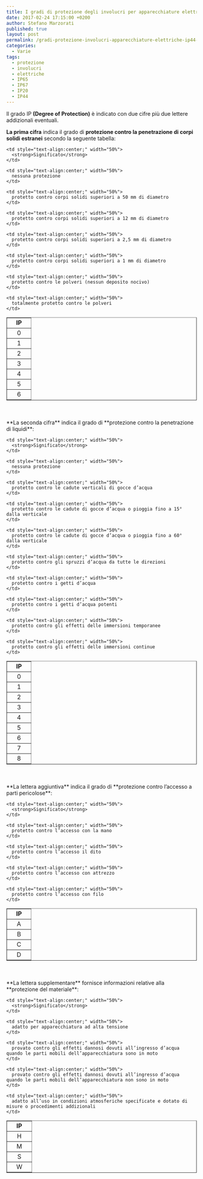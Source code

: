 ```yaml
---
title: I gradi di protezione degli involucri per apparecchiature elettriche IP44, IP65, IP67, etc...
date: 2017-02-24 17:15:00 +0200
author: Stefano Marzorati
published: true
layout: post
permalink: /gradi-protezione-involucri-apparecchiature-elettriche-ip44-ip65-ip67/
categories:
  - Varie
tags:
  - protezione
  - involucri
  - elettriche
  - IP65
  - IP67
  - IP20
  - IP44
---
```

Il grado IP **(Degree of Protection)** è indicato con due cifre più due lettere addizionali eventuali.

**La prima cifra** indica il grado di **protezione contro la penetrazione di corpi solidi estranei** secondo la seguente tabella:   

<table width="50%" border="1">
  <tr>
    <td style="text-align:center;" width="50%">
      <strong>IP</strong>
    </td>
    
    <td style="text-align:center;" width="50%">
      <strong>Significato</strong>
    </td>
  </tr>
  
  <tr>
    <td style="text-align:center;" width="50%">
      0
    </td>
    
    <td style="text-align:center;" width="50%">
      nessuna protezione
    </td>
  </tr>
  
  <tr>
    <td style="text-align:center;" width="50%">
      1
    </td>
    
    <td style="text-align:center;" width="50%">
      protetto contro corpi solidi superiori a 50 mm di diametro
    </td>
  </tr>
  
  <tr>
    <td style="text-align:center;" width="50%">
      2
    </td>
    
    <td style="text-align:center;" width="50%">
      protetto contro corpi solidi superiori a 12 mm di diametro
    </td>
  </tr>
  
  <tr>
    <td style="text-align:center;" width="50%">
      3
    </td>
    
    <td style="text-align:center;" width="50%">
      protetto contro corpi solidi superiori a 2,5 mm di diametro
    </td>
  </tr>
  
  <tr>
    <td style="text-align:center;" width="50%">
      4
    </td>
    
    <td style="text-align:center;" width="50%">
      protetto contro corpi solidi superiori a 1 mm di diametro
    </td>
  </tr>
  
  <tr>
    <td style="text-align:center;" width="50%">
      5
    </td>
    
    <td style="text-align:center;" width="50%">
      protetto contro le polveri (nessun deposito nocivo)
    </td>
  </tr>
  
  <tr>
    <td style="text-align:center;" width="50%">
      6
    </td>
    
    <td style="text-align:center;" width="50%">
      totalmente protetto contro le polveri
    </td>
  </tr>
</table>   
<BR>
<BR>
**La seconda cifra** indica il grado di **protezione contro la penetrazione di liquidi**:   

<table width="50%" border="1">
  <tr>
    <td style="text-align:center;" width="50%">
      <strong>IP</strong>
    </td>
    
    <td style="text-align:center;" width="50%">
      <strong>Significato</strong>
    </td>
  </tr>
  
  <tr>
    <td style="text-align:center;" width="50%">
      0
    </td>
    
    <td style="text-align:center;" width="50%">
      nessuna protezione
    </td>
  </tr>
  
  <tr>
    <td style="text-align:center;" width="50%">
      1
    </td>
    
    <td style="text-align:center;" width="50%">
      protetto contro le cadute verticali di gocce d’acqua
    </td>
  </tr>
  
  <tr>
    <td style="text-align:center;" width="50%">
      2
    </td>
    
    <td style="text-align:center;" width="50%">
      protetto contro le cadute di gocce d’acqua o pioggia fino a 15° dalla verticale
    </td>
  </tr>
  
  <tr>
    <td style="text-align:center;" width="50%">
      3
    </td>
    
    <td style="text-align:center;" width="50%">
      protetto contro le cadute di gocce d’acqua o pioggia fino a 60° dalla verticale
    </td>
  </tr>
  
  <tr>
    <td style="text-align:center;" width="50%">
      4
    </td>
    
    <td style="text-align:center;" width="50%">
      protetto contro gli spruzzi d’acqua da tutte le direzioni
    </td>
  </tr>
  
  <tr>
    <td style="text-align:center;" width="50%">
      5
    </td>
    
    <td style="text-align:center;" width="50%">
      protetto contro i getti d’acqua
    </td>
  </tr>
  
  <tr>
    <td style="text-align:center;" width="50%">
      6
    </td>
    
    <td style="text-align:center;" width="50%">
      protetto contro i getti d’acqua potenti
    </td>
  </tr>
  
  <tr>
    <td style="text-align:center;" width="50%">
      7
    </td>
    
    <td style="text-align:center;" width="50%">
      protetto contro gli effetti delle immersioni temporanee
    </td>
  </tr>
  
  <tr>
    <td style="text-align:center;" width="50%">
      8
    </td>
    
    <td style="text-align:center;" width="50%">
      protetto contro gli effetti delle immersioni continue
    </td>
  </tr>
</table>   
<BR>
<BR>
**La lettera aggiuntiva** indica il grado di **protezione contro l’accesso a parti pericolose**:   

<table width="50%" border="1">
  <tr>
    <td style="text-align:center;" width="50%">
      <strong>IP</strong>
    </td>
    
    <td style="text-align:center;" width="50%">
      <strong>Significato</strong>
    </td>
  </tr>
  
  <tr>
    <td style="text-align:center;" width="50%">
      A
    </td>
    
    <td style="text-align:center;" width="50%">
      protetto contro l’accesso con la mano
    </td>
  </tr>
  
  <tr>
    <td style="text-align:center;" width="50%">
      B
    </td>
    
    <td style="text-align:center;" width="50%">
      protetto contro l’accesso il dito
    </td>
  </tr>
  
  <tr>
    <td style="text-align:center;" width="50%">
      C
    </td>
    
    <td style="text-align:center;" width="50%">
      protetto contro l’accesso con attrezzo
    </td>
  </tr>
  
  <tr>
    <td style="text-align:center;" width="50%">
      D
    </td>
    
    <td style="text-align:center;" width="50%">
      protetto contro l’accesso con filo
    </td>
  </tr>
</table>   
<BR>
<BR>
**La lettera supplementare** fornisce informazioni relative alla **protezione del materiale**:   

<table width="50%" border="1">
  <tr>
    <td style="text-align:center;" width="50%">
      <strong>IP</strong>
    </td>
    
    <td style="text-align:center;" width="50%">
      <strong>Significato</strong>
    </td>
  </tr>
  
  <tr>
    <td style="text-align:center;" width="50%">
      H
    </td>
    
    <td style="text-align:center;" width="50%">
      adatto per apparecchiatura ad alta tensione
    </td>
  </tr>
  
  <tr>
    <td style="text-align:center;" width="50%">
      M
    </td>
    
    <td style="text-align:center;" width="50%">
      provato contro gli effetti dannosi dovuti all’ingresso d’acqua quando le parti mobili dell’apparecchiatura sono in moto
    </td>
  </tr>
  
  <tr>
    <td style="text-align:center;" width="50%">
      S
    </td>
    
    <td style="text-align:center;" width="50%">
      provato contro gli effetti dannosi dovuti all’ingresso d’acqua quando le parti mobili dell’apparecchiatura non sono in moto
    </td>
  </tr>
  
  <tr>
    <td style="text-align:center;" width="50%">
      W
    </td>
    
    <td style="text-align:center;" width="50%">
      adatto all’uso in condizioni atmosferiche specificate e dotato di misure o procedimenti addizionali
    </td>
  </tr>
</table>   